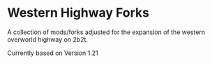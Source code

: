 # Western Highway Forks

A collection of mods/forks adjusted for the expansion of the western overworld highway on 2b2t.

Currently based on Version 1.21

